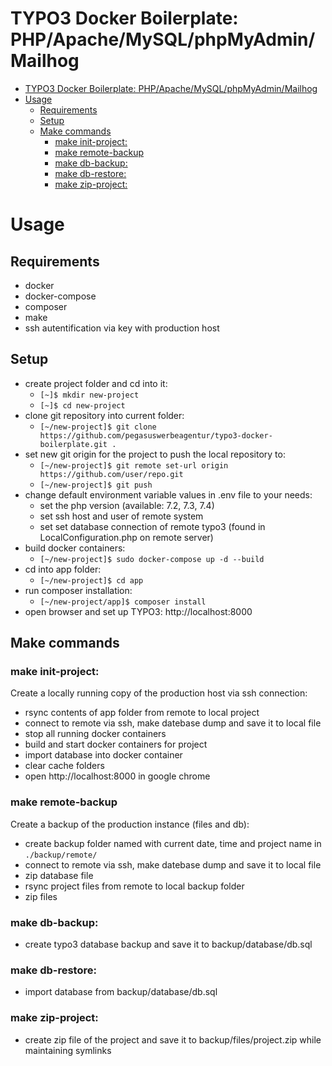 TYPO3 Docker Boilerplate: PHP/Apache/MySQL/phpMyAdmin/Mailhog
======================================================
- [TYPO3 Docker Boilerplate: PHP/Apache/MySQL/phpMyAdmin/Mailhog](#typo3-docker-boilerplate-phpapachemysqlphpmyadminmailhog)
- [Usage](#usage)
  - [Requirements](#requirements)
  - [Setup](#setup)
  - [Make commands](#make-commands)
    - [make init-project:](#make-init-project)
    - [make remote-backup](#make-remote-backup)
    - [make db-backup:](#make-db-backup)
    - [make db-restore:](#make-db-restore)
    - [make zip-project:](#make-zip-project)
# Usage
## Requirements
- docker
- docker-compose
- composer
- make
- ssh autentification via key with production host
  
## Setup
- create project folder and cd into it:
  - `[~]$ mkdir new-project`
  - `[~]$ cd new-project`
- clone git repository into current folder:
  - `[~/new-project]$ git clone https://github.com/pegasuswerbeagentur/typo3-docker-boilerplate.git .`
- set new git origin for the project to push the local repository to:
  - `[~/new-project]$ git remote set-url origin https://github.com/user/repo.git`
  - `[~/new-project]$ git push`   
- change default environment variable values in .env file to your needs:
  - set the php version (available: 7.2, 7.3, 7.4)
  - set ssh host and user of remote system
  - set set database connection of remote typo3 (found in LocalConfiguration.php on remote server)
- build docker containers:
  - `[~/new-project]$ sudo docker-compose up -d --build`
- cd into app folder:
  - `[~/new-project]$ cd app`
- run composer installation:
  - `[~/new-project/app]$ composer install` 
- open browser and set up TYPO3: http://localhost:8000

## Make commands
### make init-project:
Create a locally running copy of the production host via ssh connection:
- rsync contents of app folder from remote to local project
- connect to remote via ssh, make datebase dump and save it to local file
- stop all running docker containers
- build and start docker containers for project
- import database into docker container
- clear cache folders
- open http://localhost:8000 in google chrome

### make remote-backup
Create a backup of the production instance (files and db):
- create backup folder named with current date, time and project name in `./backup/remote/`
- connect to remote via ssh, make datebase dump and save it to local file
- zip database file
- rsync project files from remote to local backup folder
- zip files
  
### make db-backup:
- create typo3 database backup and save it to backup/database/db.sql

### make db-restore:
- import database from backup/database/db.sql  

### make zip-project:
- create zip file of the project and save it to backup/files/project.zip while maintaining symlinks